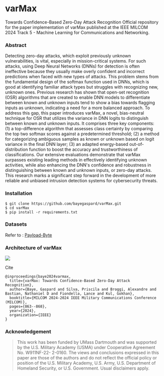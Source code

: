 # varMax
Towards Confidence-Based Zero-Day Attack Recognition
Official repository for the paper implementation of varMax published at the IEEE MILCOM 2024 Track 5 - Machine Learning for Communications and Networking.
### Abstract
Detecting zero-day attacks, which exploit previously unknown vulnerabilities, is vital, especially in mission-critical systems. For such attacks, using Deep Neural Networks (DNNs) for detection is often ineffective because they usually make overly confident and incorrect predictions when faced with new types of attacks. This problem stems from the fundamental design of the softmax function used in DNNs, which is good at identifying familiar attack types but struggles with recognizing new, unknown ones. Previous research has shown that open-set recognition (OSR) algorithms that are created to enable DNN models to differentiate between known and unknown inputs tend to show a bias towards flagging inputs as unknown, indicating a need for a more balanced approach. To address this gap, this paper introduces varMax, a novel, bias-neutral technique for OSR that utilizes the variance in DNN logits to distinguish between known and unknown inputs. It comprises three key components: (1) a top-difference algorithm that assesses class certainty by comparing the top two softmax scores against a predetermined threshold; (2) a method for categorizing ambiguous samples as known or unknown based on logit variance in the final DNN layer; (3) an adapted energy-based out-of-distribution function to boost the accuracy and trustworthiness of classifications. Our extensive evaluations demonstrate that varMax surpasses existing leading methods in effectively identifying unknown activities, while also enhancing the DNN's confidence and robustness in distinguishing between known and unknown inputs, or zero-day attacks. This research marks a significant step forward in the development of more reliable and unbiased intrusion detection systems for cybersecurity threats.

### Installation
```
$ git clone https://github.com/bayegaspard/varMax.git
$ cd varMax
$ pip install -r requirements.txt
```
### Datasets
Refer to : [Payload-Byte](https://github.com/Yasir-ali-farrukh/Payload-Byte.git)


### Architecture of varMax

<img 
 style="text-align: center;"
    src="https://github.com/user-attachments/assets/56d56315-f0f2-496e-9952-0abc6d8587d9">
</img>


Cite
```
@inproceedings{baye2024varmax,
  title={varMax: Towards Confidence-Based Zero-Day Attack Recognition},
  author={Baye, Gaspard and Silva, Priscila and Broggi, Alexandre and Bastian, Nathaniel D and Fiondella, Lance and Kul, Gokhan},
  booktitle={MILCOM 2024-2024 IEEE Military Communications Conference (MILCOM)},
  pages={863--868},
  year={2024},
  organization={IEEE}
}
```
### Acknowledgement
> This work has been funded by UMass Dartmouth and was supported by the U.S. Military Academy (USMA) under Cooperative Agreement No. W911NF-22- 2-0160. The views and conclusions expressed in this paper are those of the authors and do not reflect the official policy or position of the U.S. Military Academy, U.S. Army, U.S. Department of Homeland Security, or U.S. Government. Usual disclaimers apply.
